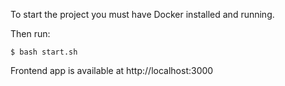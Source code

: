 To start the project you must have Docker installed and running.

Then run:

```
$ bash start.sh
```

Frontend app is available at http://localhost:3000
